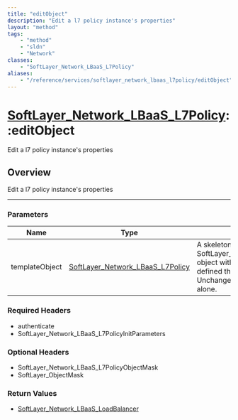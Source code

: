 ```yaml
---
title: "editObject"
description: "Edit a l7 policy instance's properties"
layout: "method"
tags:
    - "method"
    - "sldn"
    - "Network"
classes:
    - "SoftLayer_Network_LBaaS_L7Policy"
aliases:
    - "/reference/services/softlayer_network_lbaas_l7policy/editObject"
---
```

# [SoftLayer_Network_LBaaS_L7Policy](/reference/services/SoftLayer_Network_LBaaS_L7Policy)::editObject

Edit a l7 policy instance's properties


## Overview 
Edit a l7 policy instance's properties 

-----

### Parameters 
|Name | Type | Description |
| --- | --- | --- |
|templateObject| <a href='/reference/datatypes/SoftLayer_Network_LBaaS_L7Policy'>SoftLayer_Network_LBaaS_L7Policy </a>| A skeleton SoftLayer_Network_LBaaS_L7Policy object with only the properties defined that you wish to change. Unchanged properties are left alone.|


### Required Headers
* authenticate
* SoftLayer_Network_LBaaS_L7PolicyInitParameters


### Optional Headers
* SoftLayer_Network_LBaaS_L7PolicyObjectMask
* SoftLayer_ObjectMask

### Return Values
* <a href='/reference/datatypes/SoftLayer_Network_LBaaS_LoadBalancer'>SoftLayer_Network_LBaaS_LoadBalancer </a>




